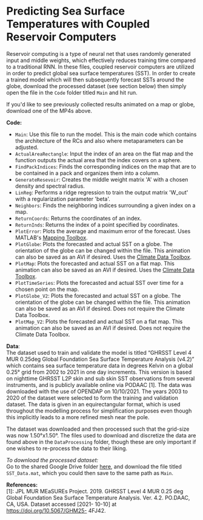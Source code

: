 # Predicting Sea Surface Temperatures with Coupled Reservoir Computers

Reservoir computing is a type of neural net that uses randomly generated input and middle weights, which effectively reduces training time compared to a traditional RNN. In these files, coupled reservoir computers are utilized in order to predict global sea surface temperatures (SST). In order to create a trained model which will then subsequently forecast SSTs around the globe, download the processed dataset (see section below) then simply open the file in the `Code` folder titled `Main` and hit run.

If you'd like to see previously collected results animated on a map or globe, download one of the MP4s above.

**Code:**
- `Main`: Use this file to run the model. This is the main code which contains the architecture of the RCs and also where metaparameters can be adjusted.
- `ActualAreaRectangle`: Input the index of an area on the flat map and the function outputs the actual area that the index covers on a sphere.  
- `FindPackIndices`: Finds the corresponding indices on the map that are to be contained in a pack and organizes them into a column.
- `GenerateResevoir`: Creates the middle weight matrix 'A' with a chosen density and spectral radius.
- `LinReg`: Performs a ridge regression to train the output matrix 'W_out' with a regularization parameter 'beta'.
- `Neighbors`: Finds the neighboring indices surrounding a given index on a map. 
- `ReturnCoords`: Returns the coordinates of an index.
- `ReturnInds`: Returns the index of a point specified by coordinates.
- `PlotError`: Plots the average and maximum error of the forecast. Uses MATLAB's [Mapping Toolbox](https://www.mathworks.com/products/mapping.html).
- `PlotGlobe`: Plots the forecasted and actual SST on a globe. The orientation of the globe can be changed within the file. This animation can also be saved as an AVI if      desired. Uses the [Climate Data Toolbox](https://www.chadagreene.com/CDT/CDT_Getting_Started.html).
- `PlotMap`: Plots the forecasted and actual SST on a flat map. This animation can also be saved as an AVI if desired. Uses the [Climate Data Toolbox](https://www.chadagreene.com/CDT/CDT_Getting_Started.html).
- `PlotTimeSeries`: Plots the forecasted and actual SST over time for a chosen point on the map.
- `PlotGlobe_V2`: Plots the forecasted and actual SST on a globe. The orientation of the globe can be changed within the file. This animation can also be saved as an AVI if desired. Does not require the Climate Data Toolbox.
- `PlotMap_V2`: Plots the forecasted and actual SST on a flat map. This animation can also be saved as an AVI if desired. Does not require the Climate Data Toolbox.

**Data**:\
The dataset used to train and validate the model is titled “GHRSST Level 4 MUR 0.25deg Global Foundation Sea Surface Temperature Analysis (v4.2)” which
contains sea surface temperature data in degrees Kelvin on a global 0.25° grid from 2002 to 2021 in one day increments. This version is based on nighttime
GHRSST L2P skin and sub skin SST observations from several instruments, and is publicly available online via PODAAC [1]. The data was downloaded with the use of OPENDAP on 10/10/2021. The years 2003 to 2020 of the dataset were selected to form the training and validation dataset. The data is given in an equirectangular format, which is used throughout the modelling process for simplification purposes even though this implicitly leads to a more refined mesh near the pole. 

The dataset was downloaded and then processed such that the grid-size was now 1.50°x1.50°. The files used to download and discretize the data are found above in the `DataProcessing` folder, though these are only important if one wishes to re-process the data to their liking.

*To download the processed dataset:*\
Go to the shared Google Drive folder [here](https://drive.google.com/drive/folders/1cQlzee6pGvgV4Ght5c5QYSn3I--r9Zm9?usp=sharing), and download the file titled `SST_Data.mat`, which you could then save to the same path as `Main`.

**References:**\
[1]:  JPL MUR MEaSUREs Project. 2019. GHRSST
Level 4 MUR 0.25 deg Global Foundation
Sea Surface Temperature Analysis. Ver. 4.2.
PO.DAAC, CA, USA. Dataset accessed [2021-
10-10] at https://doi.org/10.5067/GHM25-
4FJ42.
